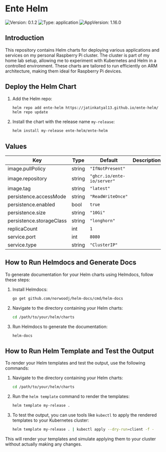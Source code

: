 # Ente Helm
![Version: 0.1.2](https://img.shields.io/badge/Version-0.1.2-informational?style=flat-square) ![Type: application](https://img.shields.io/badge/Type-application-informational?style=flat-square) ![AppVersion: 1.16.0](https://img.shields.io/badge/AppVersion-1.16.0-informational?style=flat-square)
## Introduction

This repository contains Helm charts for deploying various applications and services on my personal Raspberry Pi cluster. The cluster is part of my home lab setup, allowing me to experiment with Kubernetes and Helm in a controlled environment. These charts are tailored to run efficiently on ARM architecture, making them ideal for Raspberry Pi devices.

## Deploy the Helm Chart

1. Add the Helm repo:
    ```sh
    helm repo add ente-helm https://jatinkatyal13.github.io/ente-helm/
    helm repo update
    ```

2. Install the chart with the release name `my-release`:
    ```sh
    helm install my-release ente-helm/ente-helm
    ```

## Values

| Key | Type | Default | Description |
|-----|------|---------|-------------|
| image.pullPolicy | string | `"IfNotPresent"` |  |
| image.repository | string | `"ghcr.io/ente-io/server"` |  |
| image.tag | string | `"latest"` |  |
| persistence.accessMode | string | `"ReadWriteOnce"` |  |
| persistence.enabled | bool | `true` |  |
| persistence.size | string | `"10Gi"` |  |
| persistence.storageClass | string | `"longhorn"` |  |
| replicaCount | int | `1` |  |
| service.port | int | `8080` |  |
| service.type | string | `"ClusterIP"` |  |


## How to Run Helmdocs and Generate Docs

To generate documentation for your Helm charts using Helmdocs, follow these steps:

1. Install Helmdocs:
    ```sh
    go get github.com/norwoodj/helm-docs/cmd/helm-docs
    ```

2. Navigate to the directory containing your Helm charts:
    ```sh
    cd /path/to/your/helm/charts
    ```

3. Run Helmdocs to generate the documentation:
    ```sh
    helm-docs
    ```

## How to Run Helm Template and Test the Output

To render your Helm templates and test the output, use the following commands:

1. Navigate to the directory containing your Helm charts:
    ```sh
    cd /path/to/your/helm/charts
    ```

2. Run the `helm template` command to render the templates:
    ```sh
    helm template my-release .
    ```

3. To test the output, you can use tools like `kubectl` to apply the rendered templates to your Kubernetes cluster:
    ```sh
    helm template my-release . | kubectl apply --dry-run=client -f -
    ```

This will render your templates and simulate applying them to your cluster without actually making any changes.
